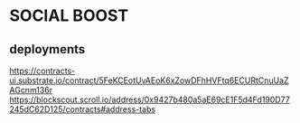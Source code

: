# SOCIAL BOOST
## deployments
https://contracts-ui.substrate.io/contract/5FeKCEotUvAEoK6xZowDFhHVFtq6ECURtCnuUaZAGcnm136r
https://blockscout.scroll.io/address/0x9427b480a5aE69cE1F5d4Fd190D77245dC62D125/contracts#address-tabs
